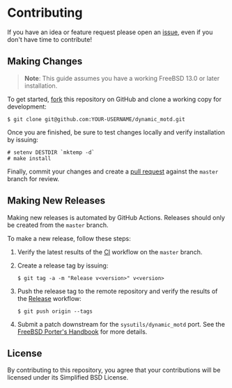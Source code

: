 # Contributing

If you have an idea or feature request please open an [issue][1], even if you
don't have time to contribute!

## Making Changes

> **Note**: This guide assumes you have a working FreeBSD 13.0 or later
> installation.

To get started, [fork][2] this repository on GitHub and clone a working copy for
development:

    $ git clone git@github.com:YOUR-USERNAME/dynamic_motd.git

Once you are finished, be sure to test changes locally and verify installation
by issuing:

    # setenv DESTDIR `mktemp -d`
    # make install

Finally, commit your changes and create a [pull request][3] against the `master`
branch for review.

## Making New Releases

Making new releases is automated by GitHub Actions. Releases should only be
created from the `master` branch.

To make a new release, follow these steps:

1. Verify the latest results of the [CI][4] workflow on the `master` branch.

2. Create a release tag by issuing:

       $ git tag -a -m "Release v<version>" v<version>

3. Push the release tag to the remote repository and verify the results of the
   [Release][5] workflow:

       $ git push origin --tags

4. Submit a patch downstream for the `sysutils/dynamic_motd` port. See the
   [FreeBSD Porter's Handbook][6] for more details.

## License

By contributing to this repository, you agree that your contributions will be
licensed under its Simplified BSD License.

[1]: https://github.com/sstallion/dynamic_motd/issues
[2]: https://docs.github.com/en/github/getting-started-with-github/fork-a-repo
[3]: https://docs.github.com/en/github/collaborating-with-issues-and-pull-requests/creating-a-pull-request
[4]: https://github.com/sstallion/dynamic_motd/actions/workflows/ci.yml
[5]: https://github.com/sstallion/dynamic_motd/actions/workflows/release.yml
[6]: https://docs.freebsd.org/en/books/porters-handbook/upgrading/
